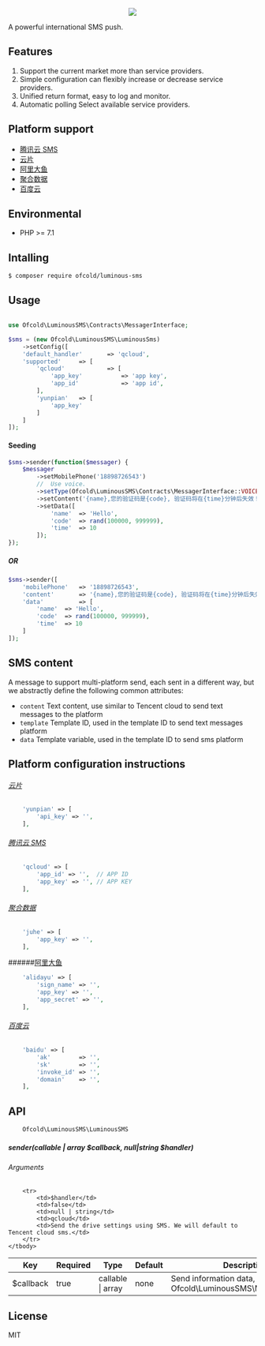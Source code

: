 <p align="center"><img src="https://github.com/ofcold/luminous-sms/raw/master/sms.svg?sanitize=true"></p>
A powerful international SMS push.

## Features

1. Support the current market more than service providers.
1. Simple configuration can flexibly increase or decrease service providers.
1. Unified return format, easy to log and monitor.
1. Automatic polling Select available service providers.

## Platform support
- [腾讯云 SMS](https://cloud.tencent.com/product/sms)
- [云片](https://www.yunpian.com)
- [阿里大鱼](https://www.alidayu.com)
- [聚合数据](https://www.juhe.cn)
- [百度云](https://cloud.baidu.com)

## Environmental

- PHP >= 7.1

## Intalling

```shell
$ composer require ofcold/luminous-sms
```

## Usage

```php

use Ofcold\LuminousSMS\Contracts\MessagerInterface;

$sms = (new Ofcold\LuminousSMS\LuminousSms)
	->setConfig([
	'default_handler'		=> 'qcloud',
	'supported'		=> [
		'qcloud'			=> [
			'app_key'			=> 'app key',
			'app_id'			=> 'app id',
		],
		'yunpian'	=> [
			'app_key'
		]
	]
]);

```

#### Seeding

```php
$sms->sender(function($messager) {
	$messager
		->setMobilePhone('18898726543')
		//	Use voice.
		->setType(Ofcold\LuminousSMS\Contracts\MessagerInterface::VOICE_MESSAGE)
		->setContent('{name},您的验证码是{code}, 验证码将在{time}分钟后失效！请及时使用。')
		->setData([
			'name'	=> 'Hello',
			'code'	=> rand(100000, 999999),
			'time'	=> 10
		]);
});
```

##### OR
```php
$sms->sender([
	'mobilePhone'	=> '18898726543',
	'content'		=> '{name},您的验证码是{code}, 验证码将在{time}分钟后失效！请及时使用。',
	'data'			=> [
		'name'	=> 'Hello',
		'code'	=> rand(100000, 999999),
		'time'	=> 10
	]
]);
```

## SMS content

A message to support multi-platform send, each sent in a different way, but we abstractly define the following common attributes:

- `content` Text content, use similar to Tencent cloud to send text messages to the platform
- `template` Template ID, used in the template ID to send text messages platform
- `data`  Template variable, used in the template ID to send sms platform

## Platform configuration instructions

###### [云片](https://www.yunpian.com)

```php
    'yunpian' => [
        'api_key' => '',
    ],
```

###### [腾讯云 SMS](https://cloud.tencent.com/product/sms)

```php
    'qcloud' => [
        'app_id' => '',  // APP ID
        'app_key' => '', // APP KEY
    ],
```

###### [聚合数据](https://www.juhe.cn)

```php
    'juhe' => [
        'app_key' => '',
    ],
```


######[阿里大鱼](https://www.alidayu.cn)

```php
    'alidayu' => [
        'sign_name' => '',
        'app_key' => '',
        'app_secret' => '',
    ],
```

###### [百度云](https://cloud.baidu.com/)

```php
    'baidu' => [
        'ak' 		=> '',
        'sk' 		=> '',
        'invoke_id' => '',
        'domain'	=> '',
    ],
```

## API

```php
	Ofcold\LuminousSMS\LuminousSMS
```

##### sender(callable | array $callback, null|string $handler)

###### Arguments

<table class="table table-bordered table-striped">
	<thead>
		<tr>
			<th>Key</th>
			<th>Required</th>
			<th>Type</th>
			<th>Default</th>
			<th>Description</th>
		</tr>
	</thead>
	<tbody>
		<tr>
			<td>$callback</td>
			<td>true</td>
			<td>callable | array</td>
			<td>none</td>
			<td>Send information data, Ofcold\LuminousSMS\Messenger::class</td>
		</tr>

		<tr>
			<td>$handler</td>
			<td>false</td>
			<td>null | string</td>
			<td>qcloud</td>
			<td>Send the drive settings using SMS. We will default to Tencent cloud sms.</td>
		</tr>
	</tbody>
</table>

## License

MIT